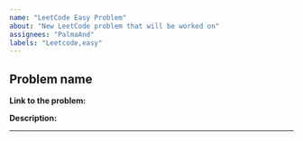 ```yaml
---
name: "LeetCode Easy Problem"
about: "New LeetCode problem that will be worked on"
assignees: "PalmaAnd"
labels: "Leetcode,easy"
---
```


## Problem name

**Link to the problem:** 

**Description:**

---
